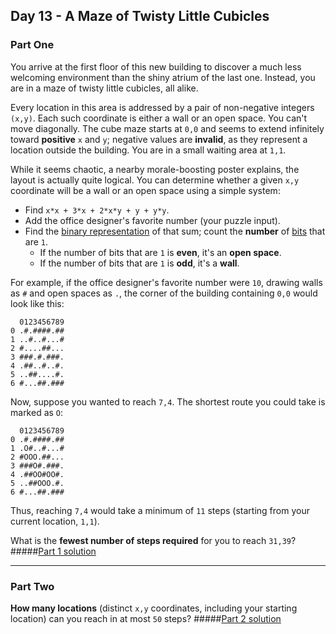 ## Day 13 - A Maze of Twisty Little Cubicles
### Part One

You arrive at the first floor of this new building to discover a much less welcoming environment
than the shiny atrium of the last one. Instead, you are in a maze of twisty little cubicles,
all alike.

Every location in this area is addressed by a pair of non-negative integers `(x,y)`. Each such
coordinate is either a wall or an open space. You can't move diagonally. The cube maze starts at
`0,0` and seems to extend infinitely toward **positive** `x` and `y`; negative values are
**invalid**, as they represent a location outside the building. You are in a small waiting area
at `1,1`.

While it seems chaotic, a nearby morale-boosting poster explains, the layout is actually quite
logical. You can determine whether a given `x,y` coordinate will be a wall or an open space using
a simple system:

 * Find `x*x + 3*x + 2*x*y + y + y*y`.
 * Add the office designer's favorite number (your puzzle input).
 * Find the [binary representation][1] of that sum; count the **number** of [bits][2] that are `1`.
    * If the number of bits that are `1` is **even**, it's an **open space**.
    * If the number of bits that are `1` is **odd**, it's a **wall**.

For example, if the office designer's favorite number were `10`, drawing walls as `#` and
open spaces as `.`, the corner of the building containing `0,0` would look like this:

```
  0123456789
0 .#.####.##
1 ..#..#...#
2 #....##...
3 ###.#.###.
4 .##..#..#.
5 ..##....#.
6 #...##.###
```

Now, suppose you wanted to reach `7,4`. The shortest route you could take is marked as `O`:

```
  0123456789
0 .#.####.##
1 .O#..#...#
2 #OOO.##...
3 ###O#.###.
4 .##OO#OO#.
5 ..##OOO.#.
6 #...##.###
```

Thus, reaching `7,4` would take a minimum of `11` steps (starting from your current location,
`1,1`).

What is the **fewest number of steps required** for you to reach `31,39`?
#####[Part 1 solution][3]

---

### Part Two

**How many locations** (distinct `x,y` coordinates, including your starting location) can you reach
in at most `50` steps?
#####[Part 2 solution][4]

[1]: https://en.wikipedia.org/wiki/Binary_number
[2]: https://en.wikipedia.org/wiki/Bit
[3]: part_1.py
[4]: part_2.py